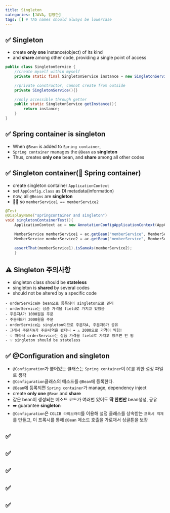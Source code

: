 ```yaml
---
title: Singleton
categories: [JAVA, 김영한]
tags: [] # TAG names should always be lowercase
---
```


## ✅ Singleton

- create **only one** instance(object) of its kind
- and **share** among other code, providing a single point of access

```java
public class SingletonService {
    //create myself within myself
    private static final SingletonService instance = new SingletonService();

    //private constructor, cannot create from outside
    private SingletonService(){}

    //only accessible through getter
    public static SingletonService getInstance(){
        return instance;
    }
}
```

## ✅ Spring container is singleton

- When `@Bean` is added to `Spring container`,
- `Spring container` manages the `@Bean` as **singleton**
- Thus, creates **only one** bean, and **share** among all other codes

## ✅ Singleton container(🟰 Spring container)

- create singleton container `ApplicationContext`
- set `AppConfig.class` as DI metadata(information)
- now, all `@Beans` are **singleton**
- 👍🏻 so `memberService1 == memberService2`

```java
@Test
@DisplayName("springcontainer and singleton")
void singletonContainerTest(){
    ApplicationContext ac = new AnnotationConfigApplicationContext(AppConfig.class);

    MemberService memberService1 = ac.getBean("memberService", MemberService.class);
    MemberService memberService2 = ac.getBean("memberService", MemberService.class);

    assertThat(memberService1).isSameAs(memberService2);
    }
```

## ⚠️ Singleton 주의사항

- singleton class should be **stateless**
- singleton is **shared** by several codes
- should not be altered by a specific code

```
- orderService는 bean으로 등록되어 singleton으로 관리
- orderService는 상품 가격을 field로 가지고 있었음
- 주문자A가 1000원을 주문
- 주문자B가 2000원을 주문
- orderService는 singleton이므로 주문자A, 주문자B가 공유
- 그래서 주문자A가 주문내역을 봤더니 ➡️ ⚠️ 2000으로 가격이 찍힘!
- 💡 따라서 orderService는 상품 가격을 field로 가지고 있으면 안 됨
- 💡 singleton should be stateless
```

## ✅ @Configuration and singleton

- `@Configuration`가 붙어있는 클래스는 `Spring container`이 `DI`를 위한 설정 파일로 생각
- `@Configuration`클래스의 메소드를 `@Bean`에 등록한다.
- `@Bean`에 등록되면 `Spring container`가 manage, dependency inject
- create **only one** `@Bean` and **share**
- 같은 bean이 생성되는 메소드 코드가 여러번 있어도 **딱 한번만** bean생성, 공유
- ➡️ guarantee **singleton**
- `@Configuration`은 `CGLIB 라이브러리`를 이용해 설정 클래스를 상속받는 `프록시 객체`를 만들고, 이 프록시를 통해 `@Bean` 메소드 호출을 가로채서 싱글톤을 보장

## ✅

## ✅

## ✅

## ✅

## ✅
